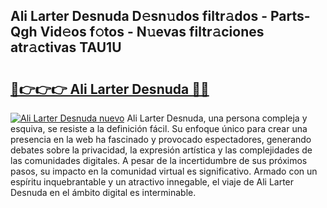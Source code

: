 ## Ali Larter Desnuda D𝚎sn𝚞dos filtr𝚊dos - Parts-Qgh Vid𝚎os f𝚘tos - N𝚞evas filtr𝚊ciones atr𝚊ctivas TAU1U

# <h2><a href="http://mb2321.tromn.icu/?c=Ali+Larter+Desnuda">🔗👉👉👉 Ali Larter Desnuda 🔗🔗</a></h2>

[![Ali Larter Desnuda nuevo](https://i.imgur.com/pEAQMta.gif)](http://mb2321.tromn.icu/?c=Ali+Larter+Desnuda)
Ali Larter Desnuda, una persona compleja y esquiva, se resiste a la definición fácil. Su enfoque único para crear una presencia en la web ha fascinado y provocado espectadores, generando debates sobre la privacidad, la expresión artística y las complejidades de las comunidades digitales. A pesar de la incertidumbre de sus próximos pasos, su impacto en la comunidad virtual es significativo. Armado con un espíritu inquebrantable y un atractivo innegable, el viaje de Ali Larter Desnuda en el ámbito digital es interminable.
